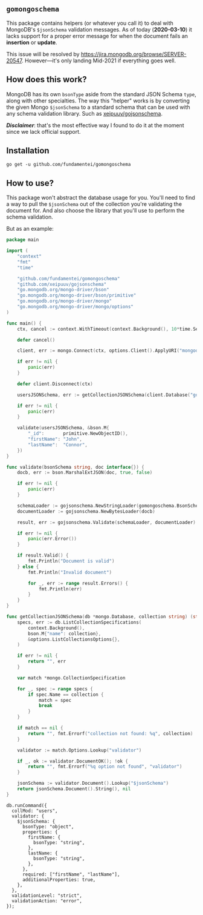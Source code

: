 ## `gomongoschema`

This package contains helpers (or whatever you call it) to deal with MongoDB's `$jsonSchema` validation messages. As of
today (**2020-03-10**) it lacks support for a proper error message for when the document fails an **insertion** or **update**.

This issue will be resolved by https://jira.mongodb.org/browse/SERVER-20547. However—it's only landing Mid-2021 if everything goes well.

## How does this work?

MongoDB has its own `bsonType` aside from the standard JSON Schema `type`, along with other specialties. The way this "helper" works is by converting the given Mongo `$jsonSchema` to a standard schema that can be used with any schema validation library. Such as [xeipuuv/gojsonschema](https://github.com/xeipuuv/gojsonschema).

_**Disclaimer**_: that's the most effective way I found to do it at the moment since we lack official support.

## Installation

```SH
go get -u github.com/fundamentei/gomongoschema
```

## How to use?

This package won't abstract the database usage for you. You'll need to find a way to pull the `$jsonSchema` out of the collection you're validating the document for. And also choose
the library that you'll use to perform the schema validation.

But as an example:

```Go
package main

import (
	"context"
	"fmt"
	"time"

	"github.com/fundamentei/gomongoschema"
	"github.com/xeipuuv/gojsonschema"
	"go.mongodb.org/mongo-driver/bson"
	"go.mongodb.org/mongo-driver/bson/primitive"
	"go.mongodb.org/mongo-driver/mongo"
	"go.mongodb.org/mongo-driver/mongo/options"
)

func main() {
	ctx, cancel := context.WithTimeout(context.Background(), 10*time.Second)

	defer cancel()

	client, err := mongo.Connect(ctx, options.Client().ApplyURI("mongodb://localhost:27017"))

	if err != nil {
		panic(err)
	}

	defer client.Disconnect(ctx)

	usersJSONSchema, err := getCollectionJSONSchema(client.Database("gomongoschema"), "users")

	if err != nil {
		panic(err)
	}

	validate(usersJSONSchema, &bson.M{
		"_id":       primitive.NewObjectID(),
		"firstName": "John",
		"lastName":  "Connor",
	})
}

func validate(bsonSchema string, doc interface{}) {
	docb, err := bson.MarshalExtJSON(doc, true, false)

	if err != nil {
		panic(err)
	}

	schemaLoader := gojsonschema.NewStringLoader(gomongoschema.BsonSchemaToJSONSchema(bsonSchema))
	documentLoader := gojsonschema.NewBytesLoader(docb)

	result, err := gojsonschema.Validate(schemaLoader, documentLoader)

	if err != nil {
		panic(err.Error())
	}

	if result.Valid() {
		fmt.Println("Document is valid")
	} else {
		fmt.Println("Invalid document")

		for _, err := range result.Errors() {
			fmt.Println(err)
		}
	}
}

func getCollectionJSONSchema(db *mongo.Database, collection string) (string, error) {
	specs, err := db.ListCollectionSpecifications(
		context.Background(),
		bson.M{"name": collection},
		&options.ListCollectionsOptions{},
	)

	if err != nil {
		return "", err
	}

	var match *mongo.CollectionSpecification

	for _, spec := range specs {
		if spec.Name == collection {
			match = spec
			break
		}
	}

	if match == nil {
		return "", fmt.Errorf("collection not found: %q", collection)
	}

	validator := match.Options.Lookup("validator")

	if _, ok := validator.DocumentOK(); !ok {
		return "", fmt.Errorf("%q option not found", "validator")
	}

	jsonSchema := validator.Document().Lookup("$jsonSchema")
	return jsonSchema.Document().String(), nil
}
```

```JS
db.runCommand({
  collMod: "users",
  validator: {
    $jsonSchema: {
      bsonType: "object",
      properties: {
        firstName: {
          bsonType: "string",
        },
        lastName: {
          bsonType: "string",
        },
      },
      required: ["firstName", "lastName"],
      additionalProperties: true,
    },
  },
  validationLevel: "strict",
  validationAction: "error",
});
```
